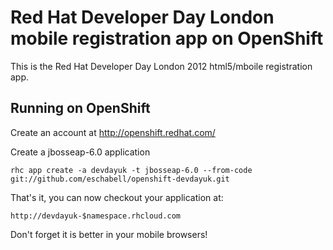 Red Hat Developer Day London mobile registration app on OpenShift
=================================================================

This is the Red Hat Developer Day London 2012 html5/mboile registration app.

Running on OpenShift
--------------------

Create an account at http://openshift.redhat.com/

Create a jbosseap-6.0 application

    rhc app create -a devdayuk -t jbosseap-6.0 --from-code git://github.com/eschabell/openshift-devdayuk.git

That's it, you can now checkout your application at:

    http://devdayuk-$namespace.rhcloud.com

Don't forget it is better in your mobile browsers!
